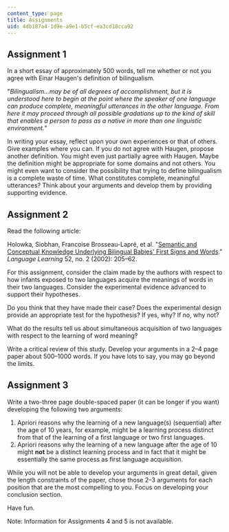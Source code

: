 ```yaml
---
content_type: page
title: Assignments
uid: 4db187a4-1d9e-a9e1-b5cf-ea3cd18cca92
---
```


Assignment 1
------------

In a short essay of approximately 500 words, tell me whether or not you agree with Einar Haugen's definition of bilingualism.

"_Bilingualism...may be of all degrees of accomplishment, but it is understood here to begin at the point where the speaker of one language can produce complete, meaningful utterances in the other language. From here it may proceed through all possible gradations up to the kind of skill that enables a person to pass as a native in more than one linguistic environment._"

In writing your essay, reflect upon your own experiences or that of others. Give examples where you can. If you do not agree with Haugen, propose another definition. You might even just partially agree with Haugen. Maybe the definition might be appropriate for some domains and not others. You might even want to consider the possibility that trying to define bilingualism is a complete waste of time. What constitutes complete, meaningful utterances? Think about your arguments and develop them by providing supporting evidence.

Assignment 2
------------

Read the following article:

Holowka, Siobhan, Francoise Brosseau-Lapré, et al. "[Semantic and Conceptual Knowledge Underlying Bilingual Babies' First Signs and Words](http://dx.doi.org/10.1111/0023-8333.00184)." _Language Learning_ 52, no. 2 (2002): 205–62.

For this assignment, consider the claim made by the authors with respect to how infants exposed to two languages acquire the meanings of words in their two languages. Consider the experimental evidence advanced to support their hypotheses.

Do you think that they have made their case? Does the experimental design provide an appropriate test for the hypothesis? If yes, why? If no, why not?

What do the results tell us about simultaneous acquisition of two languages with respect to the learning of word meaning?

Write a critical review of this study. Develop your arguments in a 2–4 page paper about 500–1000 words. If you have lots to say, you may go beyond the limits.

Assignment 3
------------

Write a two-three page double-spaced paper (it can be longer if you want) developing the following two arguments:

1.  Apriori reasons why the learning of a new language(s) (sequential) after the age of 10 years, for example, might be a learning process distinct from that of the learning of a first language or two first languages.
2.  Apriori reasons why the learning of a new language after the age of 10 might **not** be a distinct learning process and in fact that it might be essentially the same process as first language acquisition.

While you will not be able to develop your arguments in great detail, given the length constraints of the paper, chose those 2–3 arguments for each position that are the most compelling to you. Focus on developing your conclusion section.

Have fun.

Note: Information for Assignments 4 and 5 is not available.